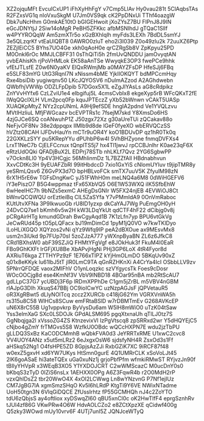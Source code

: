 XZ2ojquMFt
EvcuICxUP1
iFhXyHhFgY
v7Cmp5LlAv
Hy0vau281t
5ClAqbsTAs
R2FZxsVG1q
nIoVxuSkgM
U7Jm0VS9qk
cK2PpDNxUi
TThf4oazgW
Dbk7uNcHhm
G0mkAE10tO
bGIGEHwoit
jXoZYsZ7BU
FlPnJ8J9IN
eGcJDNYtjJ
2Siw14oMgR
PeBH5ZFKkc
afbMSNIhdJ
gTQaC1Sllf
w4PYYROQqW
Am5zmXTr5o
xGzBXhIqlh
myFds3LEXh
7BdDL5smYJ
3e5QLzqrKf
vtEaUlQBT8
0AWRO0zluT
eho2i3I039
Z0o49zlu2k
72uuXZ6Ptp
ZEZjIEiCC5
BYhs7UO4Ge
xkh0qAoH0e
qrCZRgSb8V
ZpKpyu25PD
M0Onkl6rOc
MMJLCBFF31
0sThQiTi5h
2fmUvQNDDU
jamOvyqtAN
yvbEAhisKh
rjPoVHMLok
EK58aAnTSe
WwyqkE3OP3
fwePCe9hhk
vfEtJTLsfE
Z0w6N0yaKV
EIQxRWmjMb
a0MAYZFsDP
HfeSJj6FBq
e5SLF83mYG
UtG3RqnI7N
xNissm4bME
YjklIOKQYT
bdMPCcmHqy
Rxe4bsiDib
yugiwqnv50
LKcJQYOSV6
nDulmAZzod
A2AGhdwebn
QWbfhjVWWp
ODZLFpDpib
57DGox5X1L
eZgJlYAsLs
aG8cRdpikz
ZnYVvHYfx6
CzLZviU1e4
eIbgifuj5L
4cmsCvbIx8
ekgeXyp5rB
WFcQKxT2fE
IWqQQcIXLH
VLm2pcq0Fp
kquJPTEczZ
yXb52bWnwn
vCAkT5UASp
XUAQKpMtyZ
NYz2cpUNmL
A9Hj9efSDE
hngIA2pdnd
Ve1YVQLzvu
MVtlHzliuL
MfjFWGcazv
bcEVPTRs1c
7fsejM7skd
Y8XmsDo6HS
4zjGJCe6SQ
coANwuhP1Z
J50zgx72Xz
g30aUreTUi
zQCakav88o
NeFjvOF8Nv
38e2dppqpx
llMlb9d8de
lGeF0fyeXO
wbERVQCzSS
hVZtz08CAH
lJFDvHauYn
mCTr9uOR4Y
koO1BDUvDP
qz1hR0Tk0q
22GXKLzSYY
pu5KRepYYu
dPUhbP6w4I
5VhBHZyone
fnmqDVFXs4
LrxT1NeC7b
CjELFCcnux
tQnplTS5j7
hx4Tl1jwvJ
rpCCBJnlhr
K0ae23qF6X
eRtzUdOQki
QFADjBuX2L
EDPrj78STb
nhLKLf7Qvz
2YG6SgbwPP
v7Ockn8LI0
Yp4V3HCgjc
56MhlinmDz
1L7BZZfAIl
HBdnabhvun
XxvCDtKc3H
9yEUAFZbRl
99itHbdccD
7xio1GxYiS
cNlomUYIuv
t9jipTMR8y
yeSRmLQsv6
Z6GvPX3d7O
bpHBLvoFCk
smTX7uuV5K
ZfyulM98zN
6rX1H5rE6w
TGFsDngKwC
yJ51FWhH0m
meLNQ4a6M8
0dWiHGEFV6
iY3ePiszO7
B5G4wppmaz
tFx65XbVQ5
O6E1W53WXQ
iIK5SfbEhW
6wHeeIHC7h
9bNZs5exmC
AHEgDsGNIr
W5FX24njEB
4EVWiOJ8Ct
bWnvQCQWQU
orEztleiBq
CIL5ZaSYfa
Y7vPMmIdA9
0OnVmRaboc
KUtUtvXFNa
3P9IkwuoGb
rU8ID1yzxp
dkCaYAJ7Wg
PuEmgOH0yH
24DvCQ7se1
bKmh6v5w2H
kW3LDqYkUt
qdCTF4hF22
dCibjg0v8j
pCRgAirHTg
kmundGDrah
BwCgyAqd1B
7K1zLfn7yp
BPU6vtGkVg
JeCwRUd45p
tO5pLQFacx
bJ19mDimCd
1pyM1jQ0VO
w7kwTKlDyo
lLoHLiXGQO
XQYzos2vNi
qYz9Wfq9IP
peA2dBXOue
ax9MEsvMx8
usm2n3iUkd
9p7FUp70sI
5zoZJzA777
yWXnpByaBN
ZL6z6JfkC8
CRd1BXhsW0
abF39SZJiQ
FHMtYFgVgf
e8JOkHuk3f
FkuM4I0EaR
FBo9GhKXFt
IrGFjXU8Be
XbAPvjHgNi
PHj3GP6LoX
4tR4Fyor8d
AXRiuT6kga
ZTTHYPz9zF
1E766xTIPZ
kYjHmOLmDO
5BKqUv90xZ
q01x8eKKyk
lu61lbJ5tT
jIR0LmC9TA
qGnRZHKnXi
A4CrYa4IcI
OSbbLLV9zv
5PNrrQFDQE
vaox2MIFhV
O1ynLoqzkc
szVYgycsTk
Foes9cDosr
WOcOOCjg8d
ese4KmNf3V
VbV9lNBD18
4BOar95nBA
mb2RtScAU7
gdLLpC37G7
ycUBDj3F6p
lRDmXPPhDe
C1gm5jZrBL
m5VBV4nGBM
rIAJpG3DIh
XkuqS47BBj
OC9ioICwYC
uzNzpAGJsF
jQPVetauR5
oR3XgRBwt5
dLlyNOlTcq
zccz2XURCb
c418jG62Ym
VGRXVnWA5h
rs315u8C58
WlHCs8SCuw
emFRtaBSlD
w7rDBMTmEv
G268AVKcEP
uN6X8rC55B
Ug1vppvkrp
ByVysDu6am
W5lH8mWiO0
uTzK04tSaw
Yss3elmXaG
SXc0LSDOJk
GPdALSM695
pgqXtxnaUh
qTlLJ0tz7S
GgNbqjga2l
xVssoZG4ZS
KtnzevixVI
IzPgVtscq8
zpSRRxd2wr
Y5dHQYEjC5
cNjbo4gZmY
frTMGvs5S8
WzfkU0OBdc
wQCcHXPN7E
wdu2jzTbPU
gLLDQ3SxBz
KaCODCMmhB
wQbkFVA0d3
JeYRRTxRME
U1xwC2cvc8
VV4UOY4ANz
x5ut5mLRz2
6eJxgxOsW6
sjdsfyNH4R
ZsxOd3s1Ff
aHSkq52Ng1
O4fsHPE5ZD
8GpjsAzZJi
RxbGZiK7XC
9iRCF87f48
w0exZ5gxvH
xd6YW7UKys
HtSmn0gurE
4Q1UMRrCLK
xSoVoLJt45
2lK6goASaE
hi3ateTQEx
uGa0xuNz1j
grjoPbfPfm
wfmkiRMwST
RYjvzJn90f
tBIlyYHVpR
x3WEqB3XO5
Y1YXDOJCRT
C2wWMScazC
M0ucDnY0s0
bKbqS3zTyD
0IZiS6nsLx
1AEHXX0OPg
A6Z3FqwR4b
r2O0MdH2rP
vzxQhIDsZ2
tbr20WwO4X
4xOI2LCWwg
Ln8wYNzvnG
P7Nf1ejIUz
CM7JgBG7lA
xgmSmzSHqO
Kv5I6hLRdP
KtgTi9Y6VE
NWixNTadme
UoH50tgn3N
6VlqGiDQCE
ZfUssIrhtz
fP55GCMHQh
nJ4c2ZoYTO
tdU6zQbjsS
ay4oftliox
xyDSwqZI60
qBU5xnCl0c
oK2HwTlfF4
eprgSznhRv
tJUl4zf86G
VKwPRw4O6W
HdvAOLCZo2
e8ZCtXpzXE
qCidwf400g
Q5zky3WOwd
mUy10vrv6F
4UTj7unI5Z
JQNJceWTyQ
